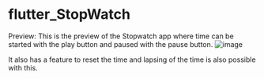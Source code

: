 # flutter_StopWatch

Preview:
This is the preview of the Stopwatch app where time can be started with the play button and paused with the pause button.
![image](https://user-images.githubusercontent.com/72464340/191321645-ae427719-24cf-4885-94e5-774e7865d635.png)


It also has a feature to reset the time and lapsing of the time is also possible with this.
